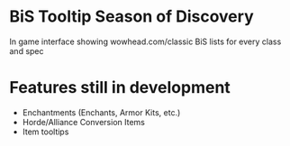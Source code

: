 # BiS Tooltip Season of Discovery
In game interface showing wowhead.com/classic BiS lists for every class and spec

# Features still in development
- Enchantments (Enchants, Armor Kits, etc.)
- Horde/Alliance Conversion Items
- Item tooltips